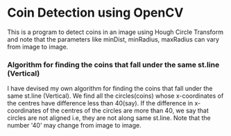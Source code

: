 # Coin Detection using OpenCV
This is a program to detect coins in an image using Hough Circle Transform and note that the parameters like minDist, minRadius, maxRadius can vary from image to image.
### Algorithm for finding the coins that fall under the same st.line (Vertical)
I have devised my own algorithm for finding the coins that fall under the same st.line (Vertical). We find all the circles(coins) whose x-coordinates of the centres have difference less than 40(say). If the difference in x-coordinates of the centres of the circles are more than 40, we say that circles are not aligned i.e, they are not along same st.line. Note that the number '40' may change from image to image.
